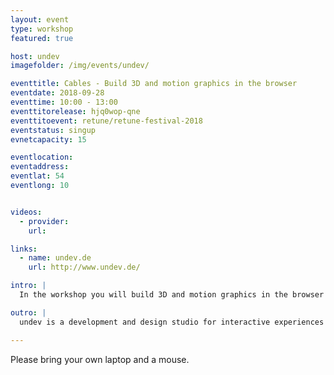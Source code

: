 ```yaml
---
layout: event
type: workshop
featured: true

host: undev
imagefolder: /img/events/undev/

eventtitle: Cables - Build 3D and motion graphics in the browser
eventdate: 2018-09-28
eventtime: 10:00 - 13:00
eventtitorelease: hjq0wop-qne
eventtitoevent: retune/retune-festival-2018
eventstatus: singup
evnetcapacity: 15

eventlocation:
eventaddress:
eventlat: 54
eventlong: 10


videos:
  - provider:
    url:

links:
  - name: undev.de
    url: http://www.undev.de/

intro: |
  In the workshop you will build 3D and motion graphics in the browser with cables. cables.gl is a visual development tool to create interactive webgl experiences directly in the browser. undev will show you how to import your own models, play audio, animate things, export and embed those in your own website.

outro: |
  undev is a development and design studio for interactive experiences using modern web technologies. They push the boundaries of what’s possible using WebGL, Web Audio and WebVR.

---
```


Please bring your own laptop and a mouse.
